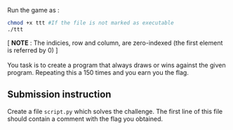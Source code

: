 Run the game as :
```bash
chmod +x ttt #If the file is not marked as executable
./ttt
```
[ <b>NOTE</b> : The indicies, row and column, are zero-indexed (the first element is referred by 0) ] <br>
<br>
You task is to create a program that always draws or wins against the given program. Repeating this a 150 times and you earn you the flag.

## Submission instruction
Create a file `script.py` which solves the challenge. The first line of this file should contain a comment with the flag you obtained.
